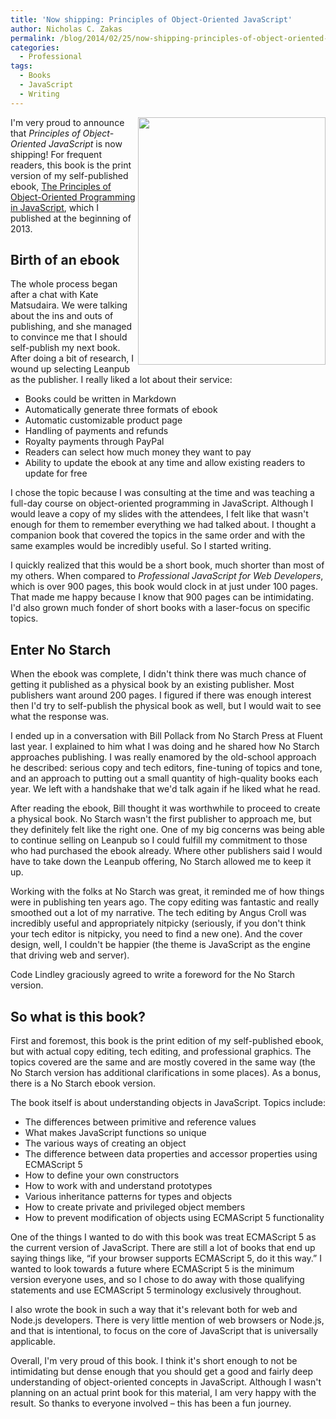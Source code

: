 ```yaml
---
title: 'Now shipping: Principles of Object-Oriented JavaScript'
author: Nicholas C. Zakas
permalink: /blog/2014/02/25/now-shipping-principles-of-object-oriented-javascript/
categories:
  - Professional
tags:
  - Books
  - JavaScript
  - Writing
---
```

[<img src="/images/wp-content/uploads/2014/02/OOJS_frontcover_web.png" alt="" width="300" height="396" class="alignleft size-full wp-image-3558" align="right" />][1]I'm very proud to announce that <cite>Principles of Object-Oriented JavaScript</cite> is now shipping! For frequent readers, this book is the print version of my self-published ebook, [The Principles of Object-Oriented Programming in JavaScript][2], which I published at the beginning of 2013.

## Birth of an ebook

The whole process began after a chat with Kate Matsudaira. We were talking about the ins and outs of publishing, and she managed to convince me that I should self-publish my next book. After doing a bit of research, I wound up selecting Leanpub as the publisher. I really liked a lot about their service:

  * Books could be written in Markdown
  * Automatically generate three formats of ebook
  * Automatic customizable product page
  * Handling of payments and refunds
  * Royalty payments through PayPal
  * Readers can select how much money they want to pay
  * Ability to update the ebook at any time and allow existing readers to update for free

I chose the topic because I was consulting at the time and was teaching a full-day course on object-oriented programming in JavaScript. Although I would leave a copy of my slides with the attendees, I felt like that wasn't enough for them to remember everything we had talked about. I thought a companion book that covered the topics in the same order and with the same examples would be incredibly useful. So I started writing.

I quickly realized that this would be a short book, much shorter than most of my others. When compared to <cite>Professional JavaScript for Web Developers</cite>, which is over 900 pages, this book would clock in at just under 100 pages. That made me happy because I know that 900 pages can be intimidating. I'd also grown much fonder of short books with a laser-focus on specific topics.

## Enter No Starch

When the ebook was complete, I didn't think there was much chance of getting it published as a physical book by an existing publisher. Most publishers want around 200 pages. I figured if there was enough interest then I'd try to self-publish the physical book as well, but I would wait to see what the response was. 

I ended up in a conversation with Bill Pollack from No Starch Press at Fluent last year. I explained to him what I was doing and he shared how No Starch approaches publishing. I was really enamored by the old-school approach he described: serious copy and tech editors, fine-tuning of topics and tone, and an approach to putting out a small quantity of high-quality books each year. We left with a handshake that we'd talk again if he liked what he read.

After reading the ebook, Bill thought it was worthwhile to proceed to create a physical book. No Starch wasn't the first publisher to approach me, but they definitely felt like the right one. One of my big concerns was being able to continue selling on Leanpub so I could fulfill my commitment to those who had purchased the ebook already. Where other publishers said I would have to take down the Leanpub offering, No Starch allowed me to keep it up.

Working with the folks at No Starch was great, it reminded me of how things were in publishing ten years ago. The copy editing was fantastic and really smoothed out a lot of my narrative. The tech editing by Angus Croll was incredibly useful and appropriately nitpicky (seriously, if you don't think your tech editor is nitpicky, you need to find a new one). And the cover design, well, I couldn't be happier (the theme is JavaScript as the engine that driving web and server).

Code Lindley graciously agreed to write a foreword for the No Starch version.

## So what is this book?

First and foremost, this book is the print edition of my self-published ebook, but with actual copy editing, tech editing, and professional graphics. The topics covered are the same and are mostly covered in the same way (the No Starch version has additional clarifications in some places). As a bonus, there is a No Starch ebook version.

The book itself is about understanding objects in JavaScript. Topics include:

  * The differences between primitive and reference values
  * What makes JavaScript functions so unique
  * The various ways of creating an object
  * The difference between data properties and accessor properties using ECMAScript 5
  * How to define your own constructors
  * How to work with and understand prototypes
  * Various inheritance patterns for types and objects
  * How to create private and privileged object members
  * How to prevent modification of objects using ECMAScript 5 functionality

One of the things I wanted to do with this book was treat ECMAScript 5 as the current version of JavaScript. There are still a lot of books that end up saying things like, &#8220;if your browser supports ECMAScript 5, do it this way.&#8221; I wanted to look towards a future where ECMAScript 5 is the minimum version everyone uses, and so I chose to do away with those qualifying statements and use ECMAScript 5 terminology exclusively throughout.

I also wrote the book in such a way that it's relevant both for web and Node.js developers. There is very little mention of web browsers or Node.js, and that is intentional, to focus on the core of JavaScript that is universally applicable. 

Overall, I'm very proud of this book. I think it's short enough to not be intimidating but dense enough that you should get a good and fairly deep understanding of object-oriented concepts in JavaScript. Although I wasn't planning on an actual print book for this material, I am very happy with the result. So thanks to everyone involved &#8211; this has been a fun journey.

 [1]: http://www.amazon.com/dp/1593275404/ref=cm_sw_r_tw_awdm_JzKctb11WN3G0?tag=nczonline-20
 [2]: https://leanpub.com/oopinjavascript
